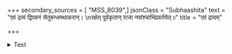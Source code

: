 +++
secondary_sources = [ "MSS_8039",]
jsonClass = "Subhaashita"
text = "एवं द्रव्यं द्विपवनं सेतुबन्धमथाकरान्।  \nरक्षेत् पूर्वकृतान् राजा नवांश्चाभिप्रवर्तयेत्॥"
title = "एवं द्रव्यम्"

+++

<details><summary>Text</summary>

एवं द्रव्यं द्विपवनं सेतुबन्धमथाकरान्।  
रक्षेत् पूर्वकृतान् राजा नवांश्चाभिप्रवर्तयेत्॥
</details>
